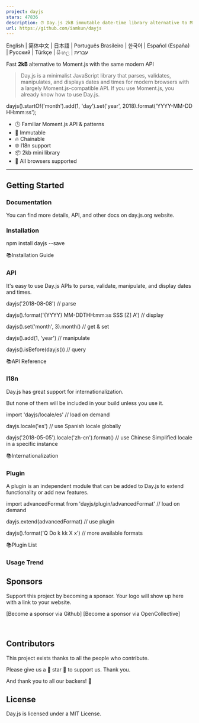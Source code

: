 ```yaml
---
project: dayjs
stars: 47836
description: ⏰ Day.js 2kB immutable date-time library alternative to Moment.js with the same modern API
url: https://github.com/iamkun/dayjs
---
```


English | 简体中文 | 日本語 | Português Brasileiro | 한국어 | Español (España) | Русский | Türkçe | සිංහල | עברית

Fast **2kB** alternative to Moment.js with the same modern API

  

> Day.js is a minimalist JavaScript library that parses, validates, manipulates, and displays dates and times for modern browsers with a largely Moment.js-compatible API. If you use Moment.js, you already know how to use Day.js.

dayjs().startOf('month').add(1, 'day').set('year', 2018).format('YYYY-MM-DD HH:mm:ss');

-   🕒 Familiar Moment.js API & patterns
-   💪 Immutable
-   🔥 Chainable
-   🌐 I18n support
-   📦 2kb mini library
-   👫 All browsers supported

* * *

Getting Started
---------------

### Documentation

You can find more details, API, and other docs on day.js.org website.

### Installation

npm install dayjs --save

📚Installation Guide

### API

It's easy to use Day.js APIs to parse, validate, manipulate, and display dates and times.

dayjs('2018-08-08') // parse

dayjs().format('{YYYY} MM-DDTHH:mm:ss SSS \[Z\] A') // display

dayjs().set('month', 3).month() // get & set

dayjs().add(1, 'year') // manipulate

dayjs().isBefore(dayjs()) // query

📚API Reference

### I18n

Day.js has great support for internationalization.

But none of them will be included in your build unless you use it.

import 'dayjs/locale/es' // load on demand

dayjs.locale('es') // use Spanish locale globally

dayjs('2018-05-05').locale('zh-cn').format() // use Chinese Simplified locale in a specific instance

📚Internationalization

### Plugin

A plugin is an independent module that can be added to Day.js to extend functionality or add new features.

import advancedFormat from 'dayjs/plugin/advancedFormat' // load on demand

dayjs.extend(advancedFormat) // use plugin

dayjs().format('Q Do k kk X x') // more available formats

📚Plugin List

### Usage Trend

Sponsors
--------

Support this project by becoming a sponsor. Your logo will show up here with a link to your website.

\[Become a sponsor via Github\] \[Become a sponsor via OpenCollective\]

                                                                                         

Contributors
------------

This project exists thanks to all the people who contribute.

Please give us a 💖 star 💖 to support us. Thank you.

And thank you to all our backers! 🙏

  

License
-------

Day.js is licensed under a MIT License.
